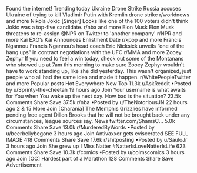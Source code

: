 Found the internet!
Trending today
Ukraine Drone Strike
Russia accuses Ukraine of trying to kill Vladimir Putin with Kremlin drone strike
r/worldnews and more
Nikola Jokic
[Singer] Looks like one of the 100 voters didn't think Jokic was a top-five candidate.
r/nba and more
Elon Musk
Elon Musk threatens to re-assign @NPR on Twitter to 'another company'
r/NPR and more
Kai
EXO’s Kai Announces Enlistment Date
r/kpop and more
Francis Ngannou
Francis Ngannou’s head coach Eric Nicksick unveils “one of the hang ups” in contract negotiations with the UFC
r/MMA and more
Zooey Zephyr
If you need to feel a win today, check out some of the Montanans who showed up at 7am this morning to make sure Zooey Zephyr wouldn't have to work standing up, like she did yesterday. This wasn't organized, just people who all had the same idea and made it happen.
r/WhitePeopleTwitter and more
Popular posts
Hot
Everywhere
New
Top
11.3k
r/AskReddit
•Posted by
u/Sprinty-the-cheetah
19 hours ago
Join
Your username is what awaits for You when You wake up the next day. How bad is the situation?
23.5k Comments
Share
Save
37.5k
r/nba
•Posted by
u/TheNotoriousJN
22 hours ago
2
& 15 More
Join
[Charania] The Memphis Grizzlies have informed pending free agent Dillon Brooks that he will not be brought back under any circumstances, league sources say.
News
twitter.com/ShamsC...
5.0k Comments
Share
Save
13.0k
r/MurderedByWords
•Posted by
u/beerbellybegone
3 hours ago
Join
Antivaxxer gets eviscerated
SEE FULL IMAGE
418 Comments
Share
Save
17.6k
r/shitposting
•Posted by
u/SauloJr
3 hours ago
Join
She grew up
I Miss Natter #NatterIsLoveNatterIsLife
623 Comments
Share
Save
10.3k
r/comics
•Posted by
u/colmscomics
3 hours ago
Join
[OC] Hardest part of a Marathon
128 Comments
Share
Save
Advertisement